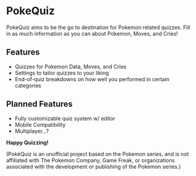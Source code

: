 # PokeQuiz

PokeQuiz aims to be the go to destination for Pokemon related quizzes. Fill in as much information as you can about Pokemon, Moves, and Cries!

## Features

- Quizzes for Pokemon Data, Moves, and Cries
- Settings to tailor quizzes to your liking
- End-of-quiz breakdowns on how well you performed in certain categories

## Planned Features

- Fully customizable quiz system w/ editor
- Mobile Compatibility
- Multiplayer...?

**Happy Quizzing!**

(PokéQuiz is an unofficial project based on the Pokemon series, and is not affiliated with The Pokemon Company, Game Freak, or organizations associated with the development or publishing of the Pokemon series.)
